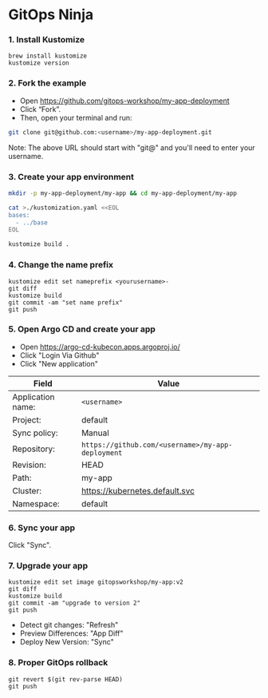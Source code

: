 # GitOps Ninja

### 1. Install Kustomize

```
brew install kustomize
kustomize version
```

### 2. Fork the example

* Open https://github.com/gitops-workshop/my-app-deployment
* Click “Fork”. 
* Then, open your terminal and run:

```bash
git clone git@github.com:<username>/my-app-deployment.git
```

Note: The above URL should start with "git@" and you'll need to enter your username.

### 3. Create your app environment

```bash
mkdir -p my-app-deployment/my-app && cd my-app-deployment/my-app
```

```bash
cat >./kustomization.yaml <<EOL
bases:
  - ../base
EOL
```

```bash
kustomize build .
```

### 4. Change the name prefix

```
kustomize edit set nameprefix <yourusername>-
git diff
kustomize build
git commit -am "set name prefix"
git push
```

### 5. Open Argo CD and create your app

* Open https://argo-cd-kubecon.apps.argoproj.io/
* Click "Login Via Github"
* Click "New application"

| Field | Value |
|-------|-------|
| Application name: | `<username>` |
| Project: | default |
| Sync policy: | Manual |
| Repository: | `https://github.com/<username>/my-app-deployment` |
| Revision: | HEAD |
| Path: | my-app |
| Cluster: | https://kubernetes.default.svc |
| Namespace: | default |
  
### 6. Sync your app

Click "Sync".

### 7. Upgrade your app

```
kustomize edit set image gitopsworkshop/my-app:v2
git diff
kustomize build
git commit -am "upgrade to version 2"
git push
```

* Detect git changes: "Refresh"
* Preview Differences: "App Diff"
* Deploy New Version: "Sync"

### 8. Proper GitOps rollback

```
git revert $(git rev-parse HEAD)
git push
```
